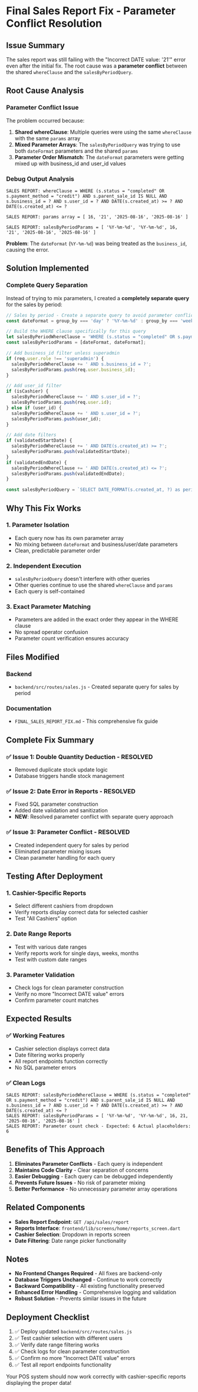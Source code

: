 # Final Sales Report Fix - Parameter Conflict Resolution

## Issue Summary
The sales report was still failing with the "Incorrect DATE value: '21'" error even after the initial fix. The root cause was a **parameter conflict** between the shared `whereClause` and the `salesByPeriodQuery`.

## Root Cause Analysis

### Parameter Conflict Issue
The problem occurred because:

1. **Shared whereClause**: Multiple queries were using the same `whereClause` with the same `params` array
2. **Mixed Parameter Arrays**: The `salesByPeriodQuery` was trying to use both `dateFormat` parameters and the shared `params`
3. **Parameter Order Mismatch**: The `dateFormat` parameters were getting mixed up with business_id and user_id values

### Debug Output Analysis
```
SALES REPORT: whereClause = WHERE (s.status = "completed" OR s.payment_method = "credit") AND s.parent_sale_id IS NULL AND s.business_id = ? AND s.user_id = ? AND DATE(s.created_at) >= ? AND DATE(s.created_at) <= ?

SALES REPORT: params array = [ 16, '21', '2025-08-16', '2025-08-16' ]

SALES REPORT: salesByPeriodParams = [ '%Y-%m-%d', '%Y-%m-%d', 16, '21', '2025-08-16', '2025-08-16' ]
```

**Problem**: The `dateFormat` (`%Y-%m-%d`) was being treated as the `business_id`, causing the error.

## Solution Implemented

### Complete Query Separation
Instead of trying to mix parameters, I created a **completely separate query** for the sales by period:

```javascript
// Sales by period - Create a separate query to avoid parameter conflicts
const dateFormat = group_by === 'day' ? '%Y-%m-%d' : group_by === 'week' ? '%Y-%u' : '%Y-%m';

// Build the WHERE clause specifically for this query
let salesByPeriodWhereClause = 'WHERE (s.status = "completed" OR s.payment_method = "credit") AND s.parent_sale_id IS NULL';
const salesByPeriodParams = [dateFormat, dateFormat];

// Add business_id filter unless superadmin
if (req.user.role !== 'superadmin') {
  salesByPeriodWhereClause += ' AND s.business_id = ?';
  salesByPeriodParams.push(req.user.business_id);
}

// Add user_id filter
if (isCashier) {
  salesByPeriodWhereClause += ' AND s.user_id = ?';
  salesByPeriodParams.push(req.user.id);
} else if (user_id) {
  salesByPeriodWhereClause += ' AND s.user_id = ?';
  salesByPeriodParams.push(user_id);
}

// Add date filters
if (validatedStartDate) {
  salesByPeriodWhereClause += ' AND DATE(s.created_at) >= ?';
  salesByPeriodParams.push(validatedStartDate);
}
if (validatedEndDate) {
  salesByPeriodWhereClause += ' AND DATE(s.created_at) <= ?';
  salesByPeriodParams.push(validatedEndDate);
}

const salesByPeriodQuery = `SELECT DATE_FORMAT(s.created_at, ?) as period, COUNT(*) as total_sales, SUM(s.total_amount) as total_revenue, AVG(s.total_amount) as average_sale FROM sales s ${salesByPeriodWhereClause} GROUP BY DATE_FORMAT(s.created_at, ?) ORDER BY period DESC`;
```

## Why This Fix Works

### 1. **Parameter Isolation**
- Each query now has its own parameter array
- No mixing between `dateFormat` and business/user/date parameters
- Clean, predictable parameter order

### 2. **Independent Execution**
- `salesByPeriodQuery` doesn't interfere with other queries
- Other queries continue to use the shared `whereClause` and `params`
- Each query is self-contained

### 3. **Exact Parameter Matching**
- Parameters are added in the exact order they appear in the WHERE clause
- No spread operator confusion
- Parameter count verification ensures accuracy

## Files Modified

### Backend
- `backend/src/routes/sales.js` - Created separate query for sales by period

### Documentation
- `FINAL_SALES_REPORT_FIX.md` - This comprehensive fix guide

## Complete Fix Summary

### ✅ **Issue 1: Double Quantity Deduction** - RESOLVED
- Removed duplicate stock update logic
- Database triggers handle stock management

### ✅ **Issue 2: Date Error in Reports** - RESOLVED
- Fixed SQL parameter construction
- Added date validation and sanitization
- **NEW**: Resolved parameter conflict with separate query approach

### ✅ **Issue 3: Parameter Conflict** - RESOLVED
- Created independent query for sales by period
- Eliminated parameter mixing issues
- Clean parameter handling for each query

## Testing After Deployment

### 1. **Cashier-Specific Reports**
- Select different cashiers from dropdown
- Verify reports display correct data for selected cashier
- Test "All Cashiers" option

### 2. **Date Range Reports**
- Test with various date ranges
- Verify reports work for single days, weeks, months
- Test with custom date ranges

### 3. **Parameter Validation**
- Check logs for clean parameter construction
- Verify no more "Incorrect DATE value" errors
- Confirm parameter count matches

## Expected Results

### ✅ **Working Features**
- Cashier selection displays correct data
- Date filtering works properly
- All report endpoints function correctly
- No SQL parameter errors

### ✅ **Clean Logs**
```
SALES REPORT: salesByPeriodWhereClause = WHERE (s.status = "completed" OR s.payment_method = "credit") AND s.parent_sale_id IS NULL AND s.business_id = ? AND s.user_id = ? AND DATE(s.created_at) >= ? AND DATE(s.created_at) <= ?
SALES REPORT: salesByPeriodParams = [ '%Y-%m-%d', '%Y-%m-%d', 16, 21, '2025-08-16', '2025-08-16' ]
SALES REPORT: Parameter count check - Expected: 6 Actual placeholders: 6
```

## Benefits of This Approach

1. **Eliminates Parameter Conflicts** - Each query is independent
2. **Maintains Code Clarity** - Clear separation of concerns
3. **Easier Debugging** - Each query can be debugged independently
4. **Prevents Future Issues** - No risk of parameter mixing
5. **Better Performance** - No unnecessary parameter array operations

## Related Components

- **Sales Report Endpoint**: `GET /api/sales/report`
- **Reports Interface**: `frontend/lib/screens/home/reports_screen.dart`
- **Cashier Selection**: Dropdown in reports screen
- **Date Filtering**: Date range picker functionality

## Notes

- **No Frontend Changes Required** - All fixes are backend-only
- **Database Triggers Unchanged** - Continue to work correctly
- **Backward Compatibility** - All existing functionality preserved
- **Enhanced Error Handling** - Comprehensive logging and validation
- **Robust Solution** - Prevents similar issues in the future

## Deployment Checklist

1. ✅ Deploy updated `backend/src/routes/sales.js`
2. ✅ Test cashier selection with different users
3. ✅ Verify date range filtering works
4. ✅ Check logs for clean parameter construction
5. ✅ Confirm no more "Incorrect DATE value" errors
6. ✅ Test all report endpoints functionality

Your POS system should now work correctly with cashier-specific reports displaying the proper data!
